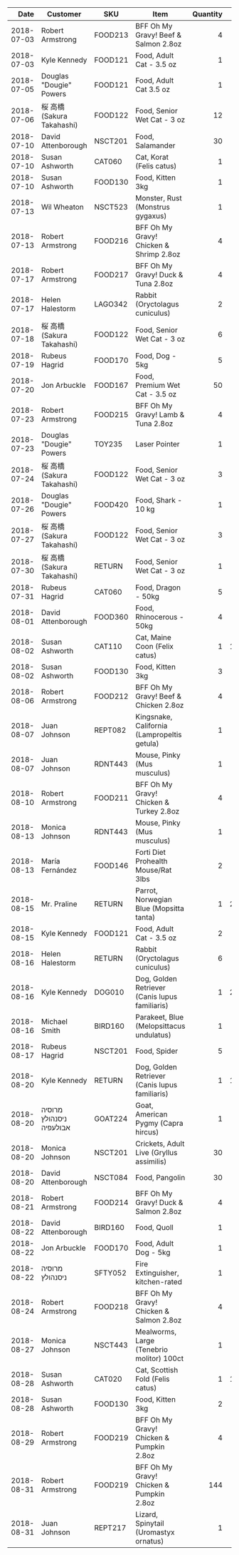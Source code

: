 |Date              |Customer            |SKU      |Item                |Quantity  |Unit       |Paid       |
|-----------------:|--------------------|---------|--------------------|---------:|----------:|-----------|
|2018\-07\-03      |Robert Armstrong    |FOOD213  |BFF Oh My Gravy\! Beef & Salmon 2\.8oz|4         |12\.95     |$51\.8     |
|2018\-07\-03      |Kyle Kennedy        |FOOD121  |Food, Adult Cat \- 3\.5 oz|1         |4\.22      |$4\.22     |
|2018\-07\-05      |Douglas "Dougie" Powers|FOOD121  |Food, Adult Cat 3\.5 oz|1         |4\.22      |$4\.22     |
|2018\-07\-06      |桜 高橋 \(Sakura Takahashi\)|FOOD122  |Food, Senior Wet Cat \- 3 oz|12        |1\.29      |157¥       |
|2018\-07\-10      |David Attenborough  |NSCT201  |Food, Salamander    |30        |0\.05      |$1\.5      |
|2018\-07\-10      |Susan Ashworth      |CAT060   |Cat, Korat \(Felis catus\)|1         |720\.42    |$720\.42   |
|2018\-07\-10      |Susan Ashworth      |FOOD130  |Food, Kitten 3kg    |1         |14\.94     |$14\.94    |
|2018\-07\-13      |Wil Wheaton         |NSCT523  |Monster, Rust \(Monstrus gygaxus\)|1         |39\.95     |$39\.95    |
|2018\-07\-13      |Robert Armstrong    |FOOD216  |BFF Oh My Gravy\! Chicken & Shrimp 2\.8oz|4         |12\.95     |$51\.8     |
|2018\-07\-17      |Robert Armstrong    |FOOD217  |BFF Oh My Gravy\! Duck & Tuna 2\.8oz|4         |12\.95     |$51\.8     |
|2018\-07\-17      |Helen Halestorm     |LAGO342  |Rabbit \(Oryctolagus cuniculus\)|2         |32\.94     |$65\.88    |
|2018\-07\-18      |桜 高橋 \(Sakura Takahashi\)|FOOD122  |Food, Senior Wet Cat \- 3 oz|6         |1\.29      |157¥       |
|2018\-07\-19      |Rubeus Hagrid       |FOOD170  |Food, Dog \- 5kg    |5         |44\.95     |$224\.75   |
|2018\-07\-20      |Jon Arbuckle        |FOOD167  |Food, Premium Wet Cat \- 3\.5 oz|50        |3\.95      |$197\.5    |
|2018\-07\-23      |Robert Armstrong    |FOOD215  |BFF Oh My Gravy\! Lamb & Tuna 2\.8oz|4         |12\.95     |$51\.8     |
|2018\-07\-23      |Douglas "Dougie" Powers|TOY235   |Laser Pointer       |1         |16\.12     |$16\.12    |
|2018\-07\-24      |桜 高橋 \(Sakura Takahashi\)|FOOD122  |Food, Senior Wet Cat \- 3 oz|3         |1\.29      |157¥       |
|2018\-07\-26      |Douglas "Dougie" Powers|FOOD420  |Food, Shark \- 10 kg|1         |15\.70     |$15\.7     |
|2018\-07\-27      |桜 高橋 \(Sakura Takahashi\)|FOOD122  |Food, Senior Wet Cat \- 3 oz|3         |1\.29      |157¥       |
|2018\-07\-30      |桜 高橋 \(Sakura Takahashi\)|RETURN   |Food, Senior Wet Cat \- 3 oz|1         |1\.29      |157¥       |
|2018\-07\-31      |Rubeus Hagrid       |CAT060   |Food, Dragon \- 50kg|5         |720\.42    |$3602\.1   |
|2018\-08\-01      |David Attenborough  |FOOD360  |Food, Rhinocerous \- 50kg|4         |5\.72      |$22\.88    |
|2018\-08\-02      |Susan Ashworth      |CAT110   |Cat, Maine Coon \(Felix catus\)|1         |1309\.68   |$1309\.68  |
|2018\-08\-02      |Susan Ashworth      |FOOD130  |Food, Kitten 3kg    |3         |14\.94     |$44\.82    |
|2018\-08\-06      |Robert Armstrong    |FOOD212  |BFF Oh My Gravy\! Beef & Chicken 2\.8oz|4         |12\.95     |$51\.8     |
|2018\-08\-07      |Juan Johnson        |REPT082  |Kingsnake, California \(Lampropeltis getula\)|1         |89\.95     |$89\.95    |
|2018\-08\-07      |Juan Johnson        |RDNT443  |Mouse, Pinky \(Mus musculus\)|1         |1\.49      |$1\.49     |
|2018\-08\-10      |Robert Armstrong    |FOOD211  |BFF Oh My Gravy\! Chicken & Turkey 2\.8oz|4         |12\.95     |$51\.8     |
|2018\-08\-13      |Monica Johnson      |RDNT443  |Mouse, Pinky \(Mus musculus\)|1         |1\.49      |$1\.49     |
|2018\-08\-13      |María Fernández     |FOOD146  |Forti Diet Prohealth Mouse/Rat 3lbs|2         |2\.00      |$4\.0      |
|2018\-08\-15      |Mr\. Praline        |RETURN   |Parrot, Norwegian Blue \(Mopsitta tanta\)|1         |2300\.00   |\-$2300\.0 |
|2018\-08\-15      |Kyle Kennedy        |FOOD121  |Food, Adult Cat \- 3\.5 oz|2         |4\.22      |$8\.44     |
|2018\-08\-16      |Helen Halestorm     |RETURN   |Rabbit \(Oryctolagus cuniculus\)|6         |0\.00      |$0\.0      |
|2018\-08\-16      |Kyle Kennedy        |DOG010   |Dog, Golden Retriever \(Canis lupus familiaris\)|1         |2495\.99   |$2495\.99  |
|2018\-08\-16      |Michael Smith       |BIRD160  |Parakeet, Blue \(Melopsittacus undulatus\)|1         |29\.95     |$31\.85    |
|2018\-08\-17      |Rubeus Hagrid       |NSCT201  |Food, Spider        |5         |0\.05      |$0\.25     |
|2018\-08\-20      |Kyle Kennedy        |RETURN   |Dog, Golden Retriever \(Canis lupus familiaris\)|1         |1247\.99   |\-$1247\.99|
|2018\-08\-20      |מרוסיה ניסנהולץ אבולעפיה|GOAT224  |Goat, American Pygmy \(Capra hircus\)|1         |499\.00    |$160\.51   |
|2018\-08\-20      |Monica Johnson      |NSCT201  |Crickets, Adult Live \(Gryllus assimilis\)|30        |0\.05      |$1\.5      |
|2018\-08\-20      |David Attenborough  |NSCT084  |Food, Pangolin      |30        |0\.17      |$5\.10     |
|2018\-08\-21      |Robert Armstrong    |FOOD214  |BFF Oh My Gravy\! Duck & Salmon 2\.8oz|4         |12\.95     |$51\.8     |
|2018\-08\-22      |David Attenborough  |BIRD160  |Food, Quoll         |1         |29\.95     |$29\.95    |
|2018\-08\-22      |Jon Arbuckle        |FOOD170  |Food, Adult Dog \- 5kg|1         |44\.95     |$44\.95    |
|2018\-08\-22      |מרוסיה ניסנהולץ     |SFTY052  |Fire Extinguisher, kitchen\-rated|1         |61\.70     |$61\.70    |
|2018\-08\-24      |Robert Armstrong    |FOOD218  |BFF Oh My Gravy\! Chicken & Salmon 2\.8oz|4         |12\.95     |$51\.8     |
|2018\-08\-27      |Monica Johnson      |NSCT443  |Mealworms, Large \(Tenebrio molitor\) 100ct|1         |1\.99      |$1\.99     |
|2018\-08\-28      |Susan Ashworth      |CAT020   |Cat, Scottish Fold \(Felis catus\)|1         |1964\.53   |$1964\.53  |
|2018\-08\-28      |Susan Ashworth      |FOOD130  |Food, Kitten 3kg    |2         |14\.94     |$29\.88    |
|2018\-08\-29      |Robert Armstrong    |FOOD219  |BFF Oh My Gravy\! Chicken & Pumpkin 2\.8oz|4         |12\.95     |$51\.8     |
|2018\-08\-31      |Robert Armstrong    |FOOD219  |BFF Oh My Gravy\! Chicken & Pumpkin 2\.8oz|144       |12\.95     |$1864\.8   |
|2018\-08\-31      |Juan Johnson        |REPT217  |Lizard, Spinytail \(Uromastyx ornatus\)|1         |99\.95     |$99\.95    |


